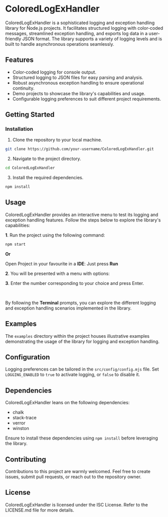 # ColoredLogExHandler

ColoredLogExHandler is a sophisticated logging and exception handling library for Node.js projects. It facilitates structured logging with color-coded messages, streamlined exception handling, and exports log data in a user-friendly JSON format. The library supports a variety of logging levels and is built to handle asynchronous operations seamlessly.

## Features
- Color-coded logging for console output.
- Structured logging to JSON files for easy parsing and analysis.
- Robust asynchronous exception handling to ensure operational continuity.
- Demo projects to showcase the library's capabilities and usage.
- Configurable logging preferences to suit different project requirements.

## Getting Started

### Installation
1. Clone the repository to your local machine.
```bash
git clone https://github.com/your-username/ColoredLogExHandler.git
```
2. Navigate to the project directory.
```bash
cd ColoredLogExHandler
```
3. Install the required dependencies.
```bash
npm install
```

## Usage
ColoredLogExHandler provides an interactive menu to test its logging and exception handling features. Follow the steps below to explore the library's capabilities:

**1**. Run the project using the following command:
```bash
npm start
```

**Or**

Open Project in your favourite in a **IDE**: Just press **Run**

**2**. You will be presented with a menu with options:

**3**. Enter the number corresponding to your choice and press Enter.

<br/>

By following the **Terminal** prompts, you can explore the different logging and exception handling scenarios implemented in the library.

## Examples
The `examples` directory within the project houses illustrative examples demonstrating the usage of the library for logging and exception handling.

## Configuration
Logging preferences can be tailored in the `src/config/config.mjs` file. Set `LOGGING_ENABLED` to `true` to activate logging, or `false` to disable it.

## Dependencies
ColoredLogExHandler leans on the following dependencies:
- chalk
- stack-trace
- verror
- winston

Ensure to install these dependencies using `npm install` before leveraging the library.

## Contributing
Contributions to this project are warmly welcomed. Feel free to create issues, submit pull requests, or reach out to the repository owner.

## License
ColoredLogExHandler is licensed under the ISC License. Refer to the LICENSE.md file for more details.
